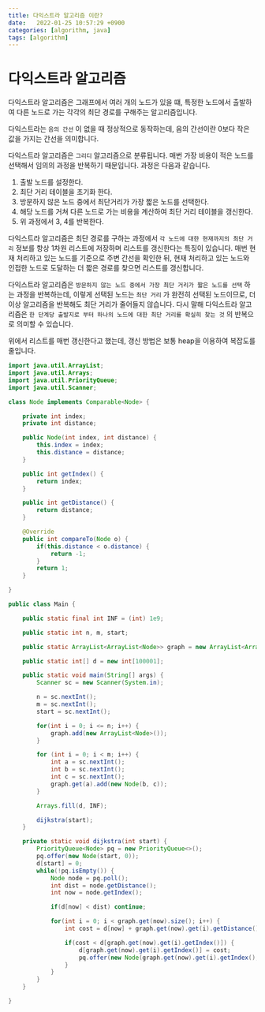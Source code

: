 ```yaml
---
title: 다익스트라 알고리즘 이란?
date:   2022-01-25 10:57:29 +0900
categories: [algorithm, java]
tags: [algorithm]
---
```


# 다익스트라 알고리즘

다익스트라 알고리즘은 그래프에서 여러 개의 노드가 있을 떄, 특정한 노드에서 출발하여 다른 노드로 가는 각각의 최단 경로를 구해주는 알고리즘입니다.

다익스트라는 `음의 간선` 이 없을 때 정상적으로 동작하는데, 음의 간선이란 0보다 작은 값을 가지는 간선을 의미합니다.

다익스트라 알고리즘은 `그리디` 알고리즘으로 분류됩니다. 매번 가장 비용이 적은 노드를 선택해서 임의의 과정을 반복하기 때문입니다. 과정은 다음과 같습니다.

1. 출발 노드를 설정한다.
2. 최단 거리 테이블을 초기화 한다.
3. 방문하지 않은 노드 중에서 최단거리가 가장 짧은 노드를 선택한다.
4. 해당 노드를 거쳐 다른 노드로 가는 비용을 계산하여 최단 거리 테이블을 갱신한다.
5. 위 과정에서 3, 4를 반복한다.

다익스트라 알고리즘은 최단 경로를 구하는 과정에서 `각 노드에 대한 현재까지의 최단 거리` 정보를 항상 1차원 리스트에 저장하며 리스트를 갱신한다는 특징이 있습니다. 매번 현재 처리하고 있는 노드를 기준으로 주변 간선을 확인한 뒤, 현재 처리하고 있는 노드와 인접한 노드로 도달하는 더 짧은 경로를 찾으면 리스트를 갱신합니다.

다익스트라 알고리즘은 `방문하지 않는 노드 중에서 가장 최단 거리가 짧은 노드를 선택` 하는 과정을 반복하는데, 이렇게 선택된 노드는 `최단 거리` 가 완전히 선택된 노드이므로, 더 이상 알고리즘을 반복해도 최단 거리가 줄어들지 않습니다. 다시 말해 다익스트라 알고리즘은 `한 단계당 출발지로 부터 하나의 노드에 대한 최단 거리를 확실히 찾는 것` 의 반복으로 의미할 수 있습니다.

위에서 리스트를 매번 갱신한다고 했는데, 갱신 방법은 보통 heap을 이용하여 복잡도를 줄입니다.

```java
import java.util.ArrayList;
import java.util.Arrays;
import java.util.PriorityQueue;
import java.util.Scanner;

class Node implements Comparable<Node> {

    private int index;
    private int distance;

    public Node(int index, int distance) {
        this.index = index;
        this.distance = distance;
    }

    public int getIndex() {
        return index;
    }

    public int getDistance() {
        return distance;
    }

    @Override
    public int compareTo(Node o) {
        if(this.distance < o.distance) {
            return -1;
        }
        return 1;
    }

}

public class Main {

    public static final int INF = (int) 1e9;

    public static int n, m, start;

    public static ArrayList<ArrayList<Node>> graph = new ArrayList<ArrayList<Node>>();

    public static int[] d = new int[100001];

    public static void main(String[] args) {
        Scanner sc = new Scanner(System.in);

        n = sc.nextInt();
        m = sc.nextInt();
        start = sc.nextInt();

        for(int i = 0; i <= n; i++) {
            graph.add(new ArrayList<Node>());
        }

        for (int i = 0; i < m; i++) {
            int a = sc.nextInt();
            int b = sc.nextInt();
            int c = sc.nextInt();
            graph.get(a).add(new Node(b, c));
        }

        Arrays.fill(d, INF);

        dijkstra(start);
    }

    private static void dijkstra(int start) {
        PriorityQueue<Node> pq = new PriorityQueue<>();
        pq.offer(new Node(start, 0));
        d[start] = 0;
        while(!pq.isEmpty()) {
            Node node = pq.poll();
            int dist = node.getDistance();
            int now = node.getIndex();

            if(d[now] < dist) continue;

            for(int i = 0; i < graph.get(now).size(); i++) {
                int cost = d[now] + graph.get(now).get(i).getDistance();

                if(cost < d[graph.get(now).get(i).getIndex()]) {
                    d[graph.get(now).get(i).getIndex()] = cost;
                    pq.offer(new Node(graph.get(now).get(i).getIndex(), cost));
                }
            }
        }
    }

}
```
